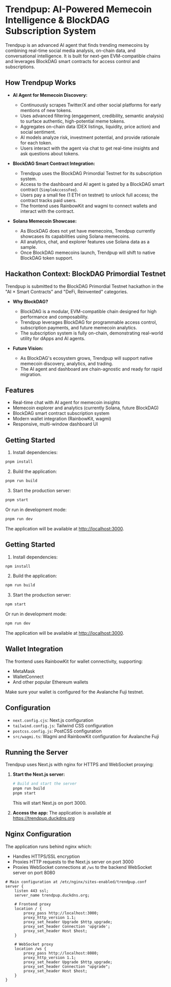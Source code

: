 
# Trendpup: AI-Powered Memecoin Intelligence & BlockDAG Subscription System

Trendpup is an advanced AI agent that finds trending memecoins by combining real-time social media analysis, on-chain data, and conversational intelligence. It is built for next-gen EVM-compatible chains and leverages BlockDAG smart contracts for access control and subscriptions.

## How Trendpup Works

- **AI Agent for Memecoin Discovery:**
  - Continuously scrapes Twitter/X and other social platforms for early mentions of new tokens.
  - Uses advanced filtering (engagement, credibility, semantic analysis) to surface authentic, high-potential meme tokens.
  - Aggregates on-chain data (DEX listings, liquidity, price action) and social sentiment.
  - AI models analyze risk, investment potential, and provide rationale for each token.
  - Users interact with the agent via chat to get real-time insights and ask questions about tokens.

- **BlockDAG Smart Contract Integration:**
  - Trendpup uses the BlockDAG Primordial Testnet for its subscription system.
  - Access to the dashboard and AI agent is gated by a BlockDAG smart contract (`SimpleAccessFee`).
  - Users pay a small fee (1 ETH on testnet) to unlock full access; the contract tracks paid users.
  - The frontend uses RainbowKit and wagmi to connect wallets and interact with the contract.

- **Solana Memecoin Showcase:**
  - As BlockDAG does not yet have memecoins, Trendpup currently showcases its capabilities using Solana memecoins.
  - All analytics, chat, and explorer features use Solana data as a sample.
  - Once BlockDAG memecoins launch, Trendpup will shift to native BlockDAG token support.

## Hackathon Context: BlockDAG Primordial Testnet

Trendpup is submitted to the BlockDAG Primordial Testnet hackathon in the "AI × Smart Contracts" and "DeFi, Reinvented" categories.

- **Why BlockDAG?**
  - BlockDAG is a modular, EVM-compatible chain designed for high performance and composability.
  - Trendpup leverages BlockDAG for programmable access control, subscription payments, and future memecoin analytics.
  - The subscription system is fully on-chain, demonstrating real-world utility for dApps and AI agents.

- **Future Vision:**
  - As BlockDAG's ecosystem grows, Trendpup will support native memecoin discovery, analytics, and trading.
  - The AI agent and dashboard are chain-agnostic and ready for rapid migration.

## Features

- Real-time chat with AI agent for memecoin insights
- Memecoin explorer and analytics (currently Solana, future BlockDAG)
- BlockDAG smart contract subscription system
- Modern wallet integration (RainbowKit, wagmi)
- Responsive, multi-window dashboard UI

## Getting Started

1. Install dependencies:

```bash
pnpm install
```

2. Build the application:

```bash
pnpm run build
```

3. Start the production server:

```bash
pnpm start
```

Or run in development mode:

```bash
pnpm run dev
```

The application will be available at [http://localhost:3000](http://localhost:3000).

## Getting Started

1. Install dependencies:

```bash
npm install
```

2. Build the application:

```bash
npm run build
```

3. Start the production server:

```bash
npm start
```

Or run in development mode:

```bash
npm run dev
```

The application will be available at [http://localhost:3000](http://localhost:3000).

## Wallet Integration

The frontend uses RainbowKit for wallet connectivity, supporting:
- MetaMask
- WalletConnect
- And other popular Ethereum wallets

Make sure your wallet is configured for the Avalanche Fuji testnet.

## Configuration

- `next.config.cjs`: Next.js configuration
- `tailwind.config.js`: Tailwind CSS configuration
- `postcss.config.js`: PostCSS configuration
- `src/wagmi.ts`: Wagmi and RainbowKit configuration for Avalanche Fuji

## Running the Server

Trendpup uses Next.js with nginx for HTTPS and WebSocket proxying:

1. **Start the Next.js server:**
   ```bash
   # Build and start the server
   pnpm run build
   pnpm start
   ```
   This will start Next.js on port 3000.

2. **Access the app:**
   The application is available at https://trendpup.duckdns.org

## Nginx Configuration

The application runs behind nginx which:
- Handles HTTPS/SSL encryption
- Proxies HTTP requests to the Next.js server on port 3000
- Proxies WebSocket connections at `/ws` to the backend WebSocket server on port 8080

```nginx
# Main configuration at /etc/nginx/sites-enabled/trendpup.conf
server {
    listen 443 ssl;
    server_name trendpup.duckdns.org;

    # Frontend proxy
    location / {
        proxy_pass http://localhost:3000;
        proxy_http_version 1.1;
        proxy_set_header Upgrade $http_upgrade;
        proxy_set_header Connection 'upgrade';
        proxy_set_header Host $host;
    }

    # WebSocket proxy
    location /ws {
        proxy_pass http://localhost:8080;
        proxy_http_version 1.1;
        proxy_set_header Upgrade $http_upgrade;
        proxy_set_header Connection "upgrade";
        proxy_set_header Host $host;
    }
}
```